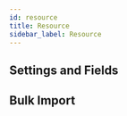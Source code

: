 ```yaml
---
id: resource
title: Resource
sidebar_label: Resource
---
```


## Settings and Fields

## Bulk Import